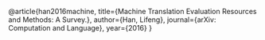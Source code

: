 @article{han2016machine,
title={Machine Translation Evaluation Resources and Methods: A Survey.},
author={Han, Lifeng},
journal={arXiv: Computation and Language},
year={2016}
}